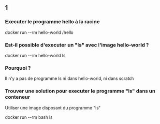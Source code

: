 ## 1
### Executer le programme hello à la racine
docker run --rm hello-world /hello

### Est-il possible d'executer un "ls" avec l'image hello-world ? 
docker run --rm hello-world ls

### Pourquoi ?
Il n'y a pas de programme ls ni dans hello-world, ni dans scratch


### Trouver une solution pour executer le programme "ls" dans un conteneur
Utiliser une image disposant du programme "ls"

docker run --rm bash ls

